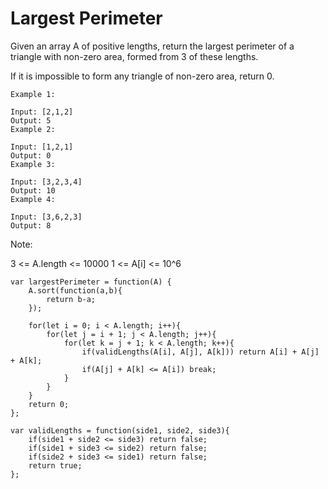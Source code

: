 # Largest Perimeter

Given an array A of positive lengths, return the largest perimeter of a triangle with non-zero area, formed from 3 of these lengths.

If it is impossible to form any triangle of non-zero area, return 0.


```
Example 1:

Input: [2,1,2]
Output: 5
Example 2:

Input: [1,2,1]
Output: 0
Example 3:

Input: [3,2,3,4]
Output: 10
Example 4:

Input: [3,6,2,3]
Output: 8
```


Note:

3 <= A.length <= 10000
1 <= A[i] <= 10^6

```
var largestPerimeter = function(A) {
    A.sort(function(a,b){
        return b-a;
    });

    for(let i = 0; i < A.length; i++){
        for(let j = i + 1; j < A.length; j++){
            for(let k = j + 1; k < A.length; k++){
                if(validLengths(A[i], A[j], A[k])) return A[i] + A[j] + A[k];
                if(A[j] + A[k] <= A[i]) break;
            }
        }
    }
    return 0;
};

var validLengths = function(side1, side2, side3){
    if(side1 + side2 <= side3) return false;
    if(side1 + side3 <= side2) return false;
    if(side2 + side3 <= side1) return false;
    return true;
};
```
